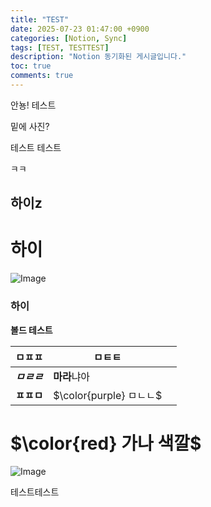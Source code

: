 ```yaml
---
title: "TEST"
date: 2025-07-23 01:47:00 +0900
categories: [Notion, Sync]
tags: [TEST, TESTTEST]
description: "Notion 동기화된 게시글입니다."
toc: true
comments: true
---
```


안뇽! 테스트

밑에 사진?

테스트 테스트 

ㅋㅋ

## 하이z

# 하이

![Image](https://prod-files-secure.s3.us-west-2.amazonaws.com/e6db513d-ec54-40ff-aa74-2487b0bcfe15/d2603aae-bd01-410f-81bd-723443bee6db/%E1%84%89%E1%85%B3%E1%84%8F%E1%85%B3%E1%84%85%E1%85%B5%E1%86%AB%E1%84%89%E1%85%A3%E1%86%BA_2025-03-16_21.31.54.png?X-Amz-Algorithm=AWS4-HMAC-SHA256&X-Amz-Content-Sha256=UNSIGNED-PAYLOAD&X-Amz-Credential=ASIAZI2LB466TCSDJPV5%2F20250724%2Fus-west-2%2Fs3%2Faws4_request&X-Amz-Date=20250724T110105Z&X-Amz-Expires=3600&X-Amz-Security-Token=IQoJb3JpZ2luX2VjEAIaCXVzLXdlc3QtMiJHMEUCIQCaAuQMpRDf3fglF1lRsRaJAZVAN9e4GHvaKPUpGLGmrgIgAozK6dcQoQJ1z12r8o0KI%2FLUphiZ2TBbHI0JYDXgnWkq%2FwMIKxAAGgw2Mzc0MjMxODM4MDUiDK3%2FjZJqte2MHXOv6ircAyHmTC%2BEtC%2BicUzCZmFa%2FkZIqAA4Oe3a2%2BNgBkZpjPlG7q5N%2BQbVgmEAqeGs2lx9xwM1an%2BL8I4w7H7SVzqp3Af%2BwlSiT18cvxNGn97eg1xk9hwtfDSfTKGGG2v9FcFDxAvnZXkoeAMRK41FYhrW23jdqqiFhqX4YFbJv6N7RpusEiIawpwFArh88aBeR8XXbpfqornmtpeC7lBIUMEF5ZF0ggmkggVtfVOF1V3pg8cJP2TndR6k0SDHQiE3kyGtqN7zEmfrjfc4JNb53uuJzXII5ORULbCMiUXyj6sdRG8Hu7wuyUeDmwiYGpE2%2FY8h3prdIoHSYjT%2BgjQzdOBAQK3J%2B1ByrfhcG7vFiJAYM%2BE8vBUGUwryAF%2Fb6nQGNxsFX6nfLWa9xs1ZMf%2FppHWy8d8DveP5bRC%2BqyyFEk5%2F4AvKdWr%2Fvi58qXoGZjBpr6J%2BcFmJOfiTUGcnZVV1K3R4pX7fEc8c4WehGgQ8%2BC0J7kD4CyCy5B6O%2F2%2BnkNugTjTm%2Byd799MB7ibAVymmOS%2F%2BsChJ1yDFNeu3AeDvujFmZwOvZo0GnK52TEbcfpfvEBjqX6dhwd6y2GUcLz1rseyGMVXKXkRvy0gD%2F5MNo0HMAUL9x0iAXAlC9RFunwNMMJGQiMQGOqUBPqZHYIUStzFc9y9N9MtxFZ3wYNnGCpcCqyRYrJltQwPB3uMs7PgrnkfvouOWzCB%2FB5C1e7vgE871%2Fmx%2FDBmkPXOcBIn87w9rMTBFWRZl5zQT3n1ZdGh4z9dRMjDlW9uCxJc4S18LnR620SjYZXdWRin7XfZBZx40E%2FL3uSUQVsx1NaN6SzeRFslktdc6BDMLi9yLDvGA6pY%2BeIsw9hbDoMNCEaD4&X-Amz-Signature=b0814d0d4c38bb79651f215feff82094c2691fcb801933aca5211d712a6774ad&X-Amz-SignedHeaders=host&x-amz-checksum-mode=ENABLED&x-id=GetObject)

### 하이

**볼드 테스트**

| ㅁㅍㅍ | ㅁㅌㅌ |   |
| --- | --- | --- |
| ***ㅁㄹㄹ*** | **마라**냐아 |   |
| **ㅍㅍㅁ** | <span>$\color{purple} ㅁㄴㄴ$</span> |   |

# <span>$\color{red} 가나 색깔$</span>

![Image](https://prod-files-secure.s3.us-west-2.amazonaws.com/e6db513d-ec54-40ff-aa74-2487b0bcfe15/e3c80383-cacd-417b-9b44-5d63ef4f796c/%E1%84%89%E1%85%B3%E1%84%8F%E1%85%B3%E1%84%85%E1%85%B5%E1%86%AB%E1%84%89%E1%85%A3%E1%86%BA_2025-03-10_21.58.46.png?X-Amz-Algorithm=AWS4-HMAC-SHA256&X-Amz-Content-Sha256=UNSIGNED-PAYLOAD&X-Amz-Credential=ASIAZI2LB466TCSDJPV5%2F20250724%2Fus-west-2%2Fs3%2Faws4_request&X-Amz-Date=20250724T110105Z&X-Amz-Expires=3600&X-Amz-Security-Token=IQoJb3JpZ2luX2VjEAIaCXVzLXdlc3QtMiJHMEUCIQCaAuQMpRDf3fglF1lRsRaJAZVAN9e4GHvaKPUpGLGmrgIgAozK6dcQoQJ1z12r8o0KI%2FLUphiZ2TBbHI0JYDXgnWkq%2FwMIKxAAGgw2Mzc0MjMxODM4MDUiDK3%2FjZJqte2MHXOv6ircAyHmTC%2BEtC%2BicUzCZmFa%2FkZIqAA4Oe3a2%2BNgBkZpjPlG7q5N%2BQbVgmEAqeGs2lx9xwM1an%2BL8I4w7H7SVzqp3Af%2BwlSiT18cvxNGn97eg1xk9hwtfDSfTKGGG2v9FcFDxAvnZXkoeAMRK41FYhrW23jdqqiFhqX4YFbJv6N7RpusEiIawpwFArh88aBeR8XXbpfqornmtpeC7lBIUMEF5ZF0ggmkggVtfVOF1V3pg8cJP2TndR6k0SDHQiE3kyGtqN7zEmfrjfc4JNb53uuJzXII5ORULbCMiUXyj6sdRG8Hu7wuyUeDmwiYGpE2%2FY8h3prdIoHSYjT%2BgjQzdOBAQK3J%2B1ByrfhcG7vFiJAYM%2BE8vBUGUwryAF%2Fb6nQGNxsFX6nfLWa9xs1ZMf%2FppHWy8d8DveP5bRC%2BqyyFEk5%2F4AvKdWr%2Fvi58qXoGZjBpr6J%2BcFmJOfiTUGcnZVV1K3R4pX7fEc8c4WehGgQ8%2BC0J7kD4CyCy5B6O%2F2%2BnkNugTjTm%2Byd799MB7ibAVymmOS%2F%2BsChJ1yDFNeu3AeDvujFmZwOvZo0GnK52TEbcfpfvEBjqX6dhwd6y2GUcLz1rseyGMVXKXkRvy0gD%2F5MNo0HMAUL9x0iAXAlC9RFunwNMMJGQiMQGOqUBPqZHYIUStzFc9y9N9MtxFZ3wYNnGCpcCqyRYrJltQwPB3uMs7PgrnkfvouOWzCB%2FB5C1e7vgE871%2Fmx%2FDBmkPXOcBIn87w9rMTBFWRZl5zQT3n1ZdGh4z9dRMjDlW9uCxJc4S18LnR620SjYZXdWRin7XfZBZx40E%2FL3uSUQVsx1NaN6SzeRFslktdc6BDMLi9yLDvGA6pY%2BeIsw9hbDoMNCEaD4&X-Amz-Signature=e72700ce339785fb54ca05260706c0f81de5f11267a8ce446faa2b09509e5fcc&X-Amz-SignedHeaders=host&x-amz-checksum-mode=ENABLED&x-id=GetObject)

테스트테스트


